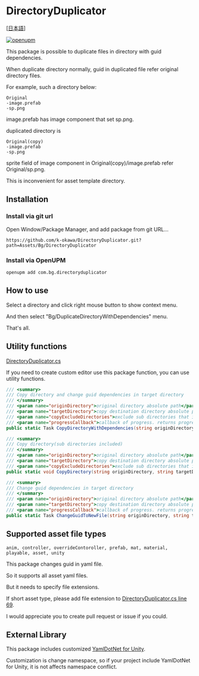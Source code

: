 # DirectoryDuplicator
[[日本語](https://qiita.com/KyoheiOkawa/items/b53ba29a29436078b9d8)]

[![openupm](https://img.shields.io/npm/v/com.littlebigfun.addressable-importer?label=openupm&registry_uri=https://package.openupm.com)](https://openupm.com/packages/com.littlebigfun.addressable-importer/)

This package is possible to duplicate files in directory with guid dependencies.

When duplicate directory normally, guid in duplicated file refer original directory files.

For example, such a directory below:

```
Original
-image.prefab
-sp.png
```

image.prefab has image component that set sp.png.

duplicated directory is

```
Original(copy)
-image.prefab
-sp.png
```

sprite field of image component in Original(copy)/image.prefab refer Original/sp.png.

This is inconvenient for asset template directory.

## Installation

### Install via git url
Open Window/Package Manager, and add package from git URL...

```
https://github.com/k-okawa/DirectoryDuplicator.git?path=Assets/Bg/DirectoryDuplicator
```

### Install via OpenUPM

```
openupm add com.bg.directoryduplicator
```

## How to use

Select a directory and click right mouse button to show context menu.

And then select "Bg/DuplicateDirectoryWithDependencies" menu.

That's all.

## Utility functions

[DirectoryDuplicator.cs](https://github.com/k-okawa/DirectoryDuplicator/blob/master/Assets/Bg/DirectoryDuplicator/Editor/DirectoryDuplicator.cs)

If you need to create custom editor use this package function, you can use utility functions.

```c#
/// <summary>
/// Copy directory and change guid dependencies in target directory
/// </summary>
/// <param name="originDirectory">original directory absolute path</param>
/// <param name="targetDirectory">copy destination directory absolute path</param>
/// <param name="copyExcludeDirectories">exclude sub directories that included in origin directory from copy</param>
/// <param name="progressCallback">callback of progress. returns progress and total count of file count</param>
public static Task CopyDirectoryWithDependencies(string originDirectory, string targetDirectory, string[] copyExcludeDirectories = null, Action<(int progress, int total)> progressCallback = null);

/// <summary>
/// Copy directory(sub directories included)
/// </summary>
/// <param name="originDirectory">original directory absolute path</param>
/// <param name="targetDirectory">copy destination directory absolute path</param>
/// <param name="copyExcludeDirectories">exclude sub directories that included in origin directory from copy</param>
public static void CopyDirectory(string originDirectory, string targetDirectory, string[] copyExcludeDirectories = null);

/// <summary>
/// Change guid dependencies in target directory
/// </summary>
/// <param name="originDirectory">original directory absolute path</param>
/// <param name="targetDirectory">copy destination directory absolute path</param>
/// <param name="progressCallback">callback of progress. returns progress and total count of file count</param>
public static Task ChangeGuidToNewFile(string originDirectory, string targetDirectory, Action<(int progress, int total)> progressCallback = null);
```

## Supported asset file types

```
anim, controller, overrideContoroller, prefab, mat, material, playable, asset, unity
```

This package changes guid in yaml file.

So it supports all asset yaml files.

But it needs to specify file extensions.

If short asset type, please add file extension to [DirectoryDuplicator.cs line 69](https://github.com/k-okawa/DirectoryDuplicator/blob/master/Assets/Bg/DirectoryDuplicator/Editor/DirectoryDuplicator.cs#L69).

I would appreciate you to create pull request or issue if you could.

## External Library

This package includes customized [YamlDotNet for Unity](https://assetstore.unity.com/packages/tools/integration/yamldotnet-for-unity-36292?locale=ja-JP).

Customization is change namespace, so if your project include YamlDotNet for Unity, it is not affects namespace conflict.
